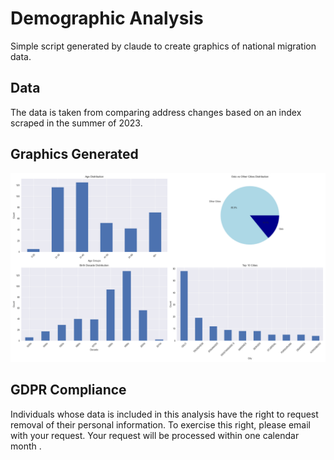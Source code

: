 # Demographic Analysis
Simple script generated by claude to create graphics of national migration data.

## Data
The data is taken from comparing address changes based on an index scraped in the summer of 2023.

## Graphics Generated
![Migration](demographic_analysis.png)

## GDPR Compliance
Individuals whose data is included in this analysis have the right to request removal of their personal information. To exercise this right, please email 
 with your request. Your request will be processed within one calendar month 
.
